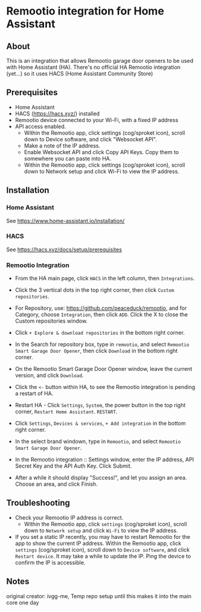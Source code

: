 # Remootio integration for Home Assistant

## About
This is an integration that allows Remootio garage door openers to be used with Home Assistant (HA). There's no official HA Remootio integration (yet...) so it uses HACS (Home Assistant Community Store) 

## Prerequisites
- Home Assistant 
- HACS (https://hacs.xyz/) installed
- Remootio device connected to your Wi-Fi, with a fixed IP address
- API access enabled.
  - Within the Remootio app, click settings (cog/sproket icon), scroll down to Device software, and click "Websocket API".
  - Make a note of the IP address.
  - Enable Websocket API and click Copy API Keys. Copy them to somewhere you can paste into HA.
  - Within the Remootio app, click settings (cog/sproket icon), scroll down to Network setup and click Wi-Fi to view the IP address.

## Installation
### Home Assistant
See https://www.home-assistant.io/installation/

### HACS
See https://hacs.xyz/docs/setup/prerequisites

### Remootio Integration
- From the HA main page, click `HACS` in the left column, then `Integrations`. 
- Click the 3 vertical dots in the top right corner, then click `Custom repositories`.
- For Repository, use: https://github.com/peaceduck/remootio, and for Category, choose `Integration`, then click `ADD`. Click the X to close the Custom repositories window.
- Click `+ Explore & download repositories` in the bottom right corner.
- In the Search for repository box, type in `remootio`, and select `Remootio Smart Garage Door Opener`, then click `Download` in the bottom right corner.
- On the Remootio Smart Garage Door Opener window, leave the current version, and click `Download`.
- Click the `<-` button within HA, to see the Remootio integration is pending a restart of HA.

- Restart HA - Click `Settings`, `System`, the power button in the top right corner, `Restart Home Assistant`. `RESTART`.

- Click `Settings`, `Devices & services`, `+ Add integration` in the bottom right corner. 
- In the select brand windown, type in `Remootio`, and select `Remootio Smart Garage Door Opener`.

- In the Remootio integration :: Settings window, enter the IP address, API Secret Key and the API Auth Key. Click Submit.

- After a while it should display "Success!", and let you assign an area. Choose an area, and click Finish.


## Troubleshooting
 
- Check your Remootio IP address is correct.
  - Within the Remootio app, click `settings` (cog/sproket icon), scroll down to `Network setup` and click `Wi-Fi` to view the IP address.
- If you set a static IP recently, you may have to restart Remootio for the app to show the current IP address. Within the Remootio app, click `settings` (cog/sproket icon), scroll down to `Device software`, and click `Restart device`. It may take a while to update the IP. Ping the device to confirm the IP is accessible.


## Notes
original creator: ivgg-me,   Temp repo setup until this makes it into the main core one day 

